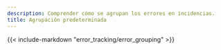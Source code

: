 ```yaml
---
description: Comprender cómo se agrupan los errores en incidencias.
title: Agrupación predeterminada
---
```


{{< include-markdown "error_tracking/error_grouping" >}}
